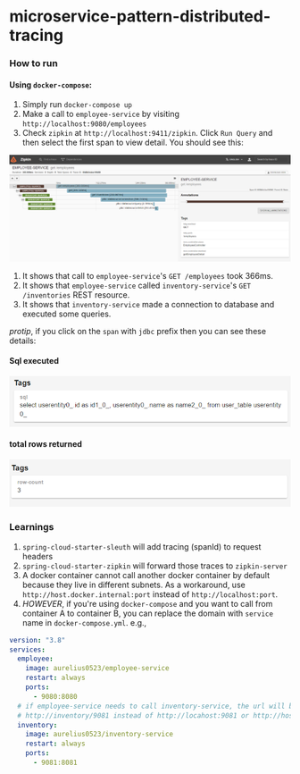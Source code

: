# microservice-pattern-distributed-tracing

### How to run 
#### Using `docker-compose`:
1. Simply run `docker-compose up`
1. Make a call to `employee-service` by visiting `http://localhost:9080/employees`
1. Check `zipkin` at `http://localhost:9411/zipkin`. Click `Run Query` and then select the first span to view detail. You should see this:


![zipkin-ui](docs/zipkin.PNG)


1. It shows that call to `employee-service`'s `GET /employees` took 366ms.
1. It shows that `employee-service` called `inventory-service`'s `GET /inventories` REST resource.
1. It shows that `inventory-service` made a connection to database and executed some queries.

_protip_,  if you click on the `span` with `jdbc` prefix then you can see these details:
#### Sql executed
![sql](docs/sql.PNG)

#### total rows returned
![row](docs/row.PNG)
 
### Learnings
1. `spring-cloud-starter-sleuth` will add tracing (spanId) to request headers
1. `spring-cloud-starter-zipkin` will forward those traces to `zipkin-server`
1. A docker container cannot call another docker container by default because they live in different subnets. 
As a workaround, use `http://host.docker.internal:port` instead of `http://localhost:port`.
1. *HOWEVER*, if you're using `docker-compose` and you want to call from container A to container B, you can replace 
the domain with `service` name in `docker-compose.yml`. e.g.,

```yaml
version: "3.8"
services:
  employee:
    image: aurelius0523/employee-service
    restart: always
    ports:
      - 9080:8080
  # if employee-service needs to call inventory-service, the url will be
  # http://inventory/9081 instead of http://locahost:9081 or http://host.docker.internal:9081
  inventory:
    image: aurelius0523/inventory-service
    restart: always
    ports:
      - 9081:8081

```